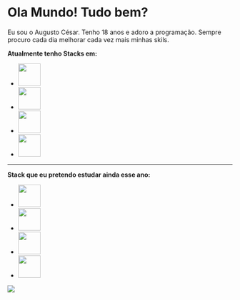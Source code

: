<h1>Ola Mundo! Tudo bem?</h1>
    <p>
         Eu sou o Augusto César. Tenho 18 anos e adoro a programação. Sempre procuro 
         cada dia melhorar cada vez mais minhas skils.
    </p>
    <b>Atualmente tenho Stacks em:</b>
    <ul>
        <li><img width='50' src="https://img.icons8.com/nolan/64/html-5.png"/></li>
        <li><img width='50' src="https://img.icons8.com/external-justicon-lineal-color-justicon/64/000000/external-css-file-file-type-justicon-lineal-color-justicon.png"/></li>
        <li><img width='50' src="https://img.icons8.com/color/48/000000/javascript--v2.png"/></li>
        <li><img width='50' src="https://img.icons8.com/color/48/000000/git.png"/></li>
    </ul>
    <hr>
    <b>Stack que eu pretendo estudar ainda esse ano:</b>
    <ul>
        <li><img width='50' src="https://img.icons8.com/dusk/64/000000/webpack.png"/></li>
        <li><img width='50' src="https://img.icons8.com/ultraviolet/40/000000/react--v2.png"/></li>
        <li><img width='50' src="https://img.icons8.com/color/48/000000/mongodb.png"/></li>
        <li><img width='50' src="https://img.icons8.com/color/48/000000/nodejs.png"/></li>
    </ul>
    <img src='https://github-readme-stats.vercel.app/api/top-langs/?username=AugustoTI&layout=compact&theme=material-palenight'>
